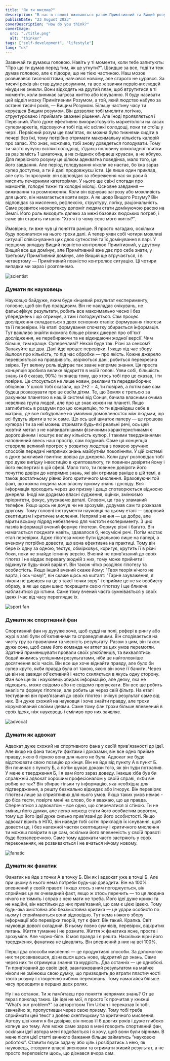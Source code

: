 ```yaml
---
title: "Як ти мислиш?"
description: "В нас в голові вживаються разом Примітивний та Вищий розум. Яким керуєшся ти?"
publishDate: "23 August 2023"
coverDescription: "How do you think?"
coverImage:
  src: "./title.png"
  alt: "thinker"
tags: ["self-development", "lifestyle"]
lang: "uk"
---
```


Зазвичай ти думаєш головою. Навіть у ті моменти, коли тебе запитують: "Про що ти думав перед тим, як це утнути?". Швидше за все, тоді ти теж думав головою, але є підозри, що не тією частиною. Наш мозок розвивався тисячоліттями, навчався новому, але старого не цурався. За тисячі років він став дуже розумним, та все ж звички первісних людей нікуди не зникли. Вони відходять на другий план, щоб втрутитися в ті моменти, коли виникає загроза життю або існуванню. Я буду називати цей відділ мозку Примітивним Розумом, а той, який людство набуло за останні тисячі років, — Вищим Розумом. Більшу частину часу ти керуєшся Вищим розумом. Він дозволяє тобі мислити логічно, структуровано і приймати зважені рішення. Але іноді проявляється і Первісний. Його дуже ефективно використовують маркетологи на касах супермаркетів, підсовуючи тобі під ніс всілякі солодощі, поки ти стоїш у черзі. Первісний розум ще пам'ятає, як можна було тижнями сидіти в печері без їжі, тому потрібно отримати максимальну кількість калорій про запас. Хто знає, можливо, тобі знову доведеться голодувати. Тому ти часто купуєш всілякі солодощі, з'їдаєш половину шоколадної плитки за раз замість 1 шматочка, а на сніданок обираєш круасан, а не яблуко. Для первісного розуму це цілком адекватна поведінка, мало того, це його завдання. Але період голодування ніколи не настає, бо їжа зараз супер доступна, а ти й далі продовжуєш їсти. Це лише один приклад, але суть ти зрозумів: він відповідає за збереження нас як раси й мислить печерними категоріями. У нього ще свіжі спогади про мамонтів, голодні тижні та холодні місяці. Основне завдання — виживання та розмноження. Коли він відчуває загрозу або можливість для цього, він намагається взяти верх. А як щодо Вищого Розуму? Він відповідає за мислення, рефлексію, структуру, логіку, раціональність. Саме розвиток неокортексу допоміг людям стати домінуючою расою на Землі. Його роль виходить далеко за межі базових людських потреб, і саме він ставить питання "Хто я і в чому сенс мого життя?".

Ймовірно, ти вже чув ці поняття раніше. Я просто нагадаю, оскільки буду посилатися на нього трохи далі. А тепер уяви собі чотири можливі ситуації співіснування цих двох сутностей та їх домінування в парі. У першому випадку Вищий повністю контролює Примітивний, у другому Вищий все ще домінує, але Примітивний вже дає про себе знати, у третьому Примітивний домінує, але Вищий ще втручається, і в четвертому — Примітивний повністю контролює ситуацію. Ці чотири випадки ми зараз і розглянемо.

![scientist](./scientist.png)

### Думати як науковець

Науковцю байдуже, яким буде кінцевий результат експерименту, головне, щоб він був правдивим. Він не накладає очікувань, не фальсифікує результати, робить все максимально чесно і без упереджень і що отримує, з тим і погоджується. Сам процес дослідження складається з двох основних етапів: формування гіпотези та її перевірки. На етапі формування спочатку збирається інформація. Тут важливо знайти якомога більше різних джерел про об'єкт дослідження, не перебираючи та не відкидаючи жодної версії. Чим більше, тим краще. Суперечливі? Нехай буде так. Різні за сенсом? Запакуйте ще два. Далі йде процес перевірки. І якщо під час збору йшлося про кількість, то під час обробки — про якість. Кожне джерело перевіряється на правдивість, звіряються дані, робиться перехресна звірка. Тут велику роль відіграє так зване непряме знання. Ця проста концепція зробила велике відкриття в моїй голові. Уяви собі, більшість знань (я б сказав, 90%) ти знаєш тому, що хтось тобі про це сказав, і ти повірив. Це стосується не лише новин, реклами та передвиборчих обіцянок. У школі тобі сказали, що 2+2 = 4, ти повірив, а потім вже сам будеш розказувати про це своїм дітям. Те, що Земля є третьою за рахунком планетою в нашій системі від Сонця, бачила власними очима невелика група людей, але про це знає кожен на планеті. Якщо заглибитись в роздуми про цю концепцію, то ти віднайдеш себе в матриці, де все побудоване на умовних домовленостях між людьми, що всі будуть вірити в те ж саме. Що ось цей шматок паперу — це грошова купюра і ти за неї можеш отримати будь-які реальні речі, ось цей жовтий метал з не найвидатнішими фізичними характеристиками є дорогоцінним і коштує велику кількість купюр. І такими твердженнями наповнений ввесь наш простір, сам подумай. Саме ця концепція створила великий прогрес у розвитку людства з появою зручних способів передачі непрямих знань майбутнім поколінням. У цій системі є дуже важливий гвинтик: довіра до джерела. Коли друг розповідає тобі про дуже вигідну інвестицію в криптовалюту, ти повинен довіряти йому і його експертизі в цій сфері. Мало того, ти повинен довіряти його почуттю довіри до непрямих знань, які він отримав раніше в цій темі, а також достатньому рівню його критичного мислення. Враховуючи той факт, що кожна людина має власну призму знань і досвіду. Вся інформація проходить через цю призму і дещо спотворюється відносно джерела. Іноді ми додаємо власні судження, оцінки, змінюємо пріоритети, фокус, упускаємо деталі. Словом, це гра у зламаний телефон. Якщо щось не дочув чи не зрозумів, додумав сам та розказав другому. Тому головні інструменти науковця на цьому етапі — здоровий скептицизм і критичне мислення. Непрямі знання — це добре, але вірити всьому підряд небезпечно для чистоти експерименту. З цих пазлів інформації вчений формує гіпотези. Формує різні і багато. Він намагається поєднати навіть, здавалося б, несумісні речі. Потім настає етап перевірки. Адже гіпотеза може бути ідеальною лише на папері, а вченому потрібно довести, що вона ефективна на практиці. Тому він бере їх одну за одною, тестує, обмірковує, коригує, крутить її в різні боки, поки не знайде істинну версію. Вчений не прив'язаний до своїх гіпотез і не віддає перевагу жодній з них, тому може прийняти і відкинути будь-який варіант. Він також чітко розділяє гіпотезу та особистість. Якщо інший вчений скаже йому: "Твоя теорія нічого не варта, і ось чому!", він скаже щось на кшталт: "Гарне зауваження, я ніколи не дивився на це з такої точки зору" і сприйме це не як особисту образу, а як ще один шанс покращити свою гіпотезу і ще ближче наблизитися до істини. Саме тому вчений часто сумнівається у своїх ідеях і час від часу переглядає їх.

![sport fan](./fan.png)

### Думати як спортивний фан

Спортивний фан ну дуууже хоче, щоб судді на полі, рефері в рингу або журі в залі були обʼєктивними та справедливими. Він сподівається на чисту гру за правилами та чесність результату. Разом з цим, він також дуже хоче, щоб саме його команда чи атлет за цих умов перемогли. Здатний применшувати провали своїх улюбленців, та вихвалятись бодай якимись успішними результатами, ніби це найголовніше досягнення всіх часів. Він все ще хоче віднайти правду, але було би супер круто, якби правда була от такою, якою він хоче її бачити. Через це він не завжди обʼєктивний і часто схиляється в якусь одну сторону. Фан все ще як і науковець збирає інформацію, але деяку, яка не підходить, може свідомо або не свідомо пропускати. Він все ще робить аналіз та формує гіпотези, але робить це через свій фільтр. На етапі тестування він привʼязаний до своїх гіпотез і очікує результат саме від них. Він дуже схожий на науковця і хоче знайти правду, але трохи корумпований своїми ідеями. Саме тому фан трохи більше впевнений в своїх ідеях, ніж науковець і сміливо про них заявляє.

![advocat](./advocat.png)

### Думати як адвокат

Адвокат дуже схожий на спортивного фана у своїй прив'язаності до ідеї. Але якщо на фана тиснути фактами і доказами, він все одно прийме правду, якою б гіркою вона для нього не була. Адвокат же буде відстоювати свою позицію до кінця. Він не йде від пункту А в пункт Б. Він починає з пункту Б, а потім шукає докази того, як він туди потрапив. У мене є твердження Б, і я вам його зараз доведу. Інакше хіба був би справжній адвокат хорошим професіоналом у своїй справі, якби він робив не так? Він збирає тільки ту інформацію, яка необхідна для підтвердження, а решту безжально відкидає або ігнорує. Він перевіряє гіпотези лише за сприятливих для нього умов. Якщо таких умов немає - до біса тести, повірте мені на слово, бо я вважаю, що це правда. Сперечатися з адвокатом - все одно, що сперечатися зі стіною. Ти не зміниш його думки, але легко можеш стати його особистим ворогом, тому що його ідеї дуже сильно прив'язані до його особистості. Якщо адвокат вірить в НЛО, він наведе тобі сотні прикладів їх існування, щоб довести це, і без належної частки скептицизму і критичного мислення ти можеш повірити в це сам, оскільки його впевненість у своїй правоті буде беззаперечною. Саме тому адвокати часто застряють у своїх переконаннях, не розвиваються і не вчаться нічому новому.

![fanatic](./fanatic.png)

### Думати як фанатик

Фанатик не йде з точки А в точку Б. Він як і адвокат уже в точці Б. Але при цьому в нього нема потреби будь-що доводити. Він на 100% впевнений у своїй правоті і якщо хтось з ним погоджується, він сприймає це як очевидний факт, якщо ж хтось перечить — то ця людина нічого не тямить і справ з нею мати не треба. Його ідеї дуже крихкі та не надійні, він настільки до них привʼязаний, що сам є цією ідеєю. Тому будь-яка змістовна або беззмістовна критика — це удари особисто по ньому і сприймаються вони відповідно. Тут нема ніякого збору інформації або перевірки теорій, тут є факт. Він такий. Крапка. Світ науковця доволі складний. В ньому повно сумнівів, перевірок, відкритих питань. Життя туманне і не розмите. Життя ж фанатика ясне, просте і зрозуміле. Але чорно-біле. Є моя правда і є решта. Наскільки вірні його твердження, фанатика не цікавлять. Він впевнений в них на всі 100%.

Перші два способи мислення — це продуктивні способи. За допомогою них ти розвиваєшся, дізнаєшся щось нове, відкритий до знань. Саме через них ти отримуєш знання та мудрість. Два останніх — це однобокі. Ти привʼязаний до своїх ідей, заангажований результатом на майже ніколи не змінюєш свою думку, що призводить до втрати пластичності твого розуму і створенню хибних переконань. Тому намагайся більше часу проводити в перших двох ролях.

Ну і на останок. Ти ж памʼятаєш про поняття непрямих знань? От це якраз приклад таких. Це ідеї не мої, я просто їх прочитав у книжці “What’s our problem?” за авторством Tim Urban і переказав їх тобі, звичайно ж, пропустивши через свою призму. Тому тобі треба сприймати цей текст з долею скептицизму та критичного мислення. Автору цієї книги я би довіряв, він писав її 6 довгих років і дуже глибоко копнув цю тему. Але може саме зараз в мені говорить спортивний фан, оскільки ідеї автора мені подобається і я хочу, щоб вони були вірними. В мене після цієї статті виникло бажання більше займатись “науковою роботою”. Ставити якусь задачу або ціль і розібратись з нею, як науковець, створити власні висновки та отримати живий результат, а не просто переповісти щось, що дізнався вчора сам.
